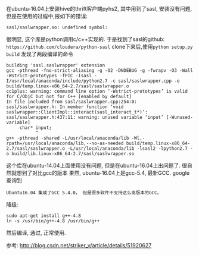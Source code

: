 在ubuntu-16.04上安装hive的thrift客户端pyhs2, 其中用到了sasl, 安装没有问题, 但是在使用的过程中,报如下的错误:
```
sasl/saslwrapper.so: undefined symbol:
```
很明显, 这个库是python调用c/c++实现的. 于是找到了sasl的github: `https://github.com/cloudera/python-sasl`
clone下来后,使用`python setup.py build` 发现了两段编译的命令
```
building 'sasl.saslwrapper' extension
gcc -pthread -fno-strict-aliasing -g -O2 -DNDEBUG -g -fwrapv -O3 -Wall -Wstrict-prototypes -fPIC -Isasl -I/usr/local/anaconda/include/python2.7 -c sasl/saslwrapper.cpp -o build/temp.linux-x86_64-2.7/sasl/saslwrapper.o
cc1plus: warning: command line option ‘-Wstrict-prototypes’ is valid for C/ObjC but not for C++ [enabled by default]
In file included from sasl/saslwrapper.cpp:254:0:
sasl/saslwrapper.h: In member function ‘void saslwrapper::ClientImpl::interact(sasl_interact_t*)’:
sasl/saslwrapper.h:437:11: warning: unused variable ‘input’ [-Wunused-variable]
     char* input;
           ^
g++ -pthread -shared -L/usr/local/anaconda/lib -Wl,-rpath=/usr/local/anaconda/lib,--no-as-needed build/temp.linux-x86_64-2.7/sasl/saslwrapper.o -L/usr/local/anaconda/lib -lsasl2 -lpython2.7 -o build/lib.linux-x86_64-2.7/sasl/saslwrapper.so
```
这个库在ubuntu-14.04上面使用没有问题, 但是在ubuntu-16.04上出问题了. 很自然就想到了对比gcc的版本
果然, ubuntu-16.04上是gcc-5.4, 最新GCC.  google查询到
```
Ubuntu16.04 集成了GCC 5.4.0， 但是很多软件不支持这么高版本的GCC。
```
降级:
```
sudo apt-get install g++-4.8
ln -s /usr/bin/g++-4.8 /usr/bin/g++
```
然后编译, 通过, 正常使用.

参考:
http://blog.csdn.net/striker_v/article/details/51920627

